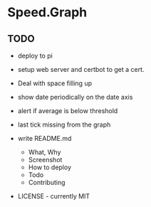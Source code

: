 # Speed.Graph

## TODO

* deploy to pi
* setup web server and certbot to get a cert.
* Deal with space filling up

* show date periodically on the date axis
* alert if average is below threshold
* last tick missing from the graph

* write README.md
    * What, Why
    * Screenshot
    * How to deploy
    * Todo
    * Contributing
* LICENSE - currently MIT
